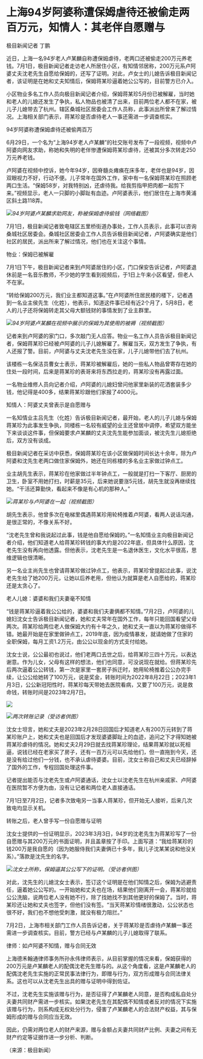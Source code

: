 

# 上海94岁阿婆称遭保姆虐待还被偷走两百万元，知情人：其老伴自愿赠与

极目新闻记者 丁鹏

近日，上海一名94岁老人卢某麟自称遭保姆虐待，老两口还被偷走200万元养老钱。7月1日，极目新闻记者走访老人所居住小区，有知情邻居称，200万元系卢阿婆丈夫沈老先生自愿给保姆的，还写了证明。对此，卢女士的儿媳告诉极目新闻记者，该证明是在她和丈夫知情后，保姆蒋某珍逼着她公公写的，目前警方已介入。

小区物业多名工作人员向极目新闻记者介绍，保姆蒋某珍5月份已被解雇，当时她和老人的儿媳还发生了争执，私人物品也被清了出来，目前两位老人都不在家，被儿子儿媳带去了杭州。辖区桑城社区居委会工作人员称，此事派出所曾来了解过情况。上海相关部门表示，蒋某珍是否虐待老人一事还需进一步调查核实。

94岁阿婆称遭保姆虐待还被偷两百万

6月29日，一个名为“上海94岁老人卢某麟”的社交账号发布了一段视频，视频中卢阿婆向网友求助，称她和失明的老伴惨遭保姆蒋某珍虐待，还被其分多次转走250万元养老钱。

卢阿婆在视频中控诉，她今年94岁，因脊髓炎瘫痪在床多年，老伴也是94岁，因双眼视力不好，行动不便。儿子常年在国外工作，家中有一名保姆蒋某珍在照顾老两口生活。“保姆58岁，对我特别凶，还虐待我。给我剪指甲把肉都一起剪下来。”视频显示，老人一只脚的小脚趾有血迹。卢阿婆表示，他们居住在上海市黄浦区斜土路118弄。

![](https://inews.gtimg.com/om_bt/Oz5YqK3m962Y78q7qeQWrbqMwiS6lKo6YTKvxgSOkEhQ0AA/1000)_94岁阿婆卢某麟求助网友，称被保姆虐待偷钱（网络截图）_

7月1日，极目新闻记者致电辖区五里桥街道办事处，工作人员表示，此事可以咨询桑城社区居委会。桑城社区居委会工作人员告诉极目新闻记者，卢阿婆确实是他们社区的居民，派出所来了解过情况，他们也在关注这个事情。

物业：保姆已被解雇

7月1日下午，极目新闻记者来到卢阿婆居住的小区，门口保安告诉记者，卢阿婆退休前是一名音乐教师，不少她的学生看到视频后，于1日上午来小区看望，但老人不在家。

“转给保姆200万元，我们业主都知道这事。”在卢阿婆所住居民楼的楼下，记者遇到一名业主侯先生（化姓），他表示，知道这件事已经有近2个月了，5月8日，老人的儿子还将保姆转走其父母大额钱财的事情发到了业主群里。

![](https://inews.gtimg.com/om_bt/OMbX3elrKAzl7iMvysnBh4knfm9-u22FWbcRRHpF9Py7kAA/1000)_94岁阿婆卢某麟在视频中展示的保姆为其使用的被褥（视频截图）_

记者来到卢阿婆的家门口，多次敲门无人应答。物业一名工作人员告诉极目新闻记者，保姆蒋某珍已经被卢阿婆的儿子儿媳解雇了。解雇当天，双方发生了争执，有人还报了警。目前，卢阿婆与丈夫沈老先生没在家，儿子儿媳带他们去了杭州。

该楼栋一名保洁员曹女士表示，蒋某珍被解雇后，她的一些私人物品曾寄存在她的住处一段时间，后来是蒋某珍的表哥来将东西拉走的，蒋某珍没有再露过面。

一名物业维修人员向记者介绍，卢阿婆的儿媳妇曾问他家里新装的花洒套装多少钱，他记得是400多，结果蒋某珍跟他们家报了4000元。

知情人：阿婆丈夫曾表示是自愿赠与

一名知情业主吕先生（化姓）告诉极目新闻记者，最开始，老人的儿子儿媳与保姆蒋某珍为此事发生争执，同楼栋一名较有威望的业主还曾居中调停，希望双方能坐下来谈谈这件事，但保姆要求卢某麟的丈夫沈先生能参加面谈，被沈先生儿媳拒绝后，双方没有谈成。

极目新闻记者在采访中获悉，保姆蒋某珍在该小区做保姆时间长达十余年，除为卢阿婆和沈先生老两口做住家保姆外，她还在同栋楼的多名业主家做过钟点工。

业主胡先生表示，蒋某珍在他家做过半年钟点工，一般就是打扫一下客厅、厨房的卫生，卧室不用她打扫，时薪是35元，后来她说要涨5元钱，胡先生就没再继续找她。“干活还算勤快，看起来不像是有心机的那种人。”

![](https://inews.gtimg.com/om_bt/ONlHc6CRIrkJ2H4bL6d48fytlALAPert4PheYZJDXMb-0AA/1000)_蒋某珍与卢阿婆在一起（视频截图）_

胡先生表示，他曾多次在电梯里偶遇蒋某珍用轮椅推着卢阿婆，看两人说话沟通，是很正常的，不像关系不好。

“沈老先生曾和我说起过此事，钱是他自愿给保姆的。”一名知情业主向极目新闻记者介绍，他们知道老人给蒋某珍转钱的事大约是2022年底，但具体什么原因，沈老先生没有再向他透露。但他表示，沈老先生是一名退休医生，文化水平很高，思维逻辑也很清晰。

另一名业主尚先生也曾请蒋某珍做过钟点工，他表示，蒋某珍曾提起过此事，说沈老先生给了她200万元，让她以后养老用，但他认为就算是老人自愿给的，蒋某珍还是太贪心了。

老人儿媳：婆婆和我们夫妻毫不知情

“钱是蒋某珍逼着我公公给的，婆婆和我们夫妻俩都不知情。”7月2日，卢阿婆的儿媳妇沈女士告诉极目新闻记者，她和丈夫常年在国外工作，每年只能回国看望父母两次。蒋某珍给两位老人做保姆大约有十年之久，她和丈夫一直以为蒋某珍做得不错。她最开始是在家里做钟点工，2019年底，因为疫情暴发，就请她做了住家的全职保姆，每月工资1.2万元，由公公以现金的方式支付给她。

沈女士说，公公最初也说过，他们老两口去世之后，给蒋某珍三四十万元，以表达谢意。作为儿女，父母有这样的想法，他们也同意，可没说现在就给。但蒋某珍先后两次逼着公公转钱，第一次是家里一套房子拆迁时，她用轮椅推着公公办完手续，让公公给她转了100万元，说是奖金，转账时间为2022年8月22日；2023年1月3日，公公新冠阳性时，蒋某珍每天带她去医院看病，又要了100万元，说是救命钱，转账时间是2023年2月7日。

![](https://inews.gtimg.com/news_bt/O8SXEUZecIDTPAFjHDCO5ey1mCJ8nbZQAS3FziKwSWxzYAA/1000)

![](https://inews.gtimg.com/news_bt/OXtDRD-xfZQ4pfN9sJBjYbaV0PpFlBDWOomjSmyE7qe6cAA/1000)_两次转账记录（受访者供图）_

沈女士坦言，她和丈夫是2023年2月28日回国后才知道老人有200万元转到了蒋某珍账户上，她和丈夫也是回国后才发现婆婆脚趾上的血迹，追问之下才得知她被蒋某珍虐待的情况。她和丈夫2月29日就去找蒋某珍理论，结果蒋某珍就以死相逼，说钱已经在老家买了房子，还有一百万元可以先给他们，但一直拖到今天，还是没有给过他们一分钱，也不承认虐待婆婆。目前，沈女士称自己和丈夫已经辞掉了国外的工作，专程回国处理这件事。

记者提出能否与沈老先生或卢阿婆通话，沈女士以沈老先生在杭州亲戚家、卢阿婆在医院暂不方便为由，没有让记者和两位老人直接通话。

7月1日至7月2日，记者多次致电另一当事人蒋某珍，但开始无人接听，后来几次致电均显示关机。

转账之后，老人曾手写一份自愿赠与证明

沈女士提供的一份证明显示，2023年3月3日，94岁的沈老先生为蒋某珍写了一份自愿赠与其200万元的书面证明，并且盖章按了手印。上面写道：“我给蒋某珍的钱200万是我自愿的（因为她服侍我们夫妻俩已十多年，我儿子沈某某说和他没关系）。”落款是沈先生的名字。

![](https://inews.gtimg.com/om_bt/OnTexsTE_i2AwC6tTNjgpZE6y6wcAJuOl7ooe-50fi6mYAA/1000)_沈女士所称，保姆逼其公公写下的证明。（受访者供图）_

对此，沈先生的儿媳沈女士表示，签订这个证明是在他们知情之后，保姆为逃避责任，逼着她公公写的。一开始她和丈夫也在场，结果他们刚离开一会，蒋某珍就给公公洗脑，说两位老人没有她不行，除了找她找不到其他更好的保姆了。当时，蒋某珍还让她和丈夫也签字，但他们没有签。“当天蒋某珍情绪很激动，公公状态也很不好，我们也不想他受刺激，就没有极力阻拦。”

7月2日，上海市相关部门工作人员告诉记者，关于蒋某珍是否虐待卢某麟一事还需进一步调查核实。目前，警方已经与卢某麟的儿子儿媳取得了联系。

律师：如卢阿婆不知情，赠与合同无效

上海德禾翰通律师事务所孙永伟律师表示，从目前掌握的情况来看，保姆获得的200万元是卢某麟老人的配偶沈老先生赠与的。从这个角度看，这是卢某麟老人的配偶沈老先生实施的正常民事法律行为，即赠与行为，双方形成赠与合同法律关系。这也可以从沈老先生出具的赠与证明中得到佐证。

不过，沈老先生实施该赠与行为，是否征得了卢某麟老人同意，是否构成私自处分夫妻共同财产需进一步核实。如果沈老先生在其配偶不知情或者反对的情况下实施该赠与行为，则系构成无权处分行为，侵害了卢某麟老人的合法财产权益，其与保姆形成的赠与合同应当无效。

因此，仍需对两位老人的财产来源，赠与金额占夫妻共同财产比例、夫妻之间有无财产约定等证据作进一步分析、判断。

（来源：极目新闻）

